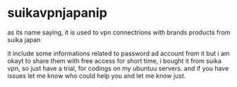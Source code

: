 # suikavpnjapanip
as its name saying, it is used to vpn connectrions with brands products from suika japan

it include some informations related to password ad account from it 
but i am okayt to share them with free access for short time, i bought it from suika vpn, so just have a trial, for codings on my ubuntuu servers. and if you have issues let me know who could help you and let me know just.
